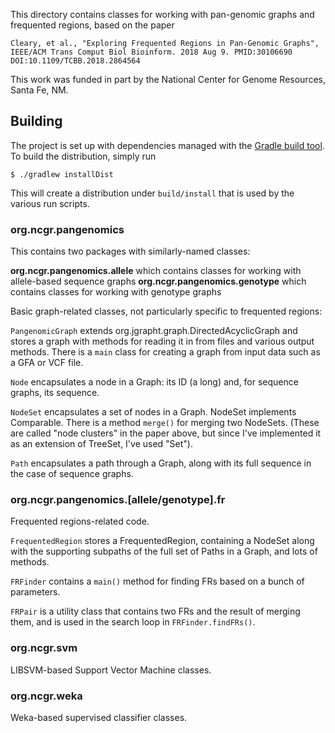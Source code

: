 This directory contains classes for working with pan-genomic graphs and frequented regions, based on the paper
```
Cleary, et al., "Exploring Frequented Regions in Pan-Genomic Graphs", IEEE/ACM Trans Comput Biol Bioinform. 2018 Aug 9. PMID:30106690 DOI:10.1109/TCBB.2018.2864564
``` 
This work was funded in part by the National Center for Genome Resources, Santa Fe, NM.

## Building
The project is set up with dependencies managed with the [Gradle build tool](https://gradle.org/). To build the distribution, simply run
```
$ ./gradlew installDist
```
This will create a distribution under `build/install` that is used by the various run scripts.

### org.ncgr.pangenomics
This contains two packages with similarly-named classes:

**org.ncgr.pangenomics.allele** which contains classes for working with allele-based sequence graphs
**org.ncgr.pangenomics.genotype** which contains classes for working with genotype graphs

Basic graph-related classes, not particularly specific to frequented regions:

`PangenomicGraph` extends org.jgrapht.graph.DirectedAcyclicGraph and stores a graph with methods for reading it in from files and various output methods.
There is a `main` class for creating a graph from input data such as a GFA or VCF file.

`Node` encapsulates a node in a Graph: its ID (a long) and, for sequence graphs, its sequence.

`NodeSet` encapsulates a set of nodes in a Graph. NodeSet implements Comparable. There is a method `merge()` for merging two NodeSets.
(These are called "node clusters" in the paper above, but since I've implemented it as an extension of TreeSet, I've used "Set").

`Path` encapsulates a path through a Graph, along with its full sequence in the case of sequence graphs.

### org.ncgr.pangenomics.[allele/genotype].fr
Frequented regions-related code.

`FrequentedRegion` stores a FrequentedRegion, containing a NodeSet along with the supporting subpaths of the full set of Paths in a Graph, and lots of methods.

`FRFinder` contains a `main()` method for finding FRs based on a bunch of parameters.

`FRPair` is a utility class that contains two FRs and the result of merging them, and is used in the search loop in `FRFinder.findFRs()`.

### org.ncgr.svm
LIBSVM-based Support Vector Machine classes.

### org.ncgr.weka
Weka-based supervised classifier classes.

